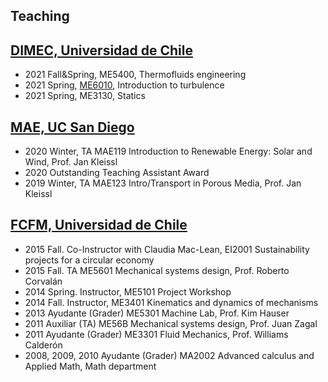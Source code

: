 ## Teaching

## [DIMEC, Universidad de Chile](http://www.dimec.uchile.cl/)
* 2021 Fall&Spring, ME5400, Thermofluids engineering
* 2021 Spring, [ME6010](introturbulencia.md), Introduction to turbulence
* 2021 Spring, ME3130, Statics

## [MAE, UC San Diego](http://mae.ucsd.edu)
* 2020 Winter, TA MAE119 Introduction to Renewable Energy: Solar and Wind, Prof. Jan Kleissl
* 2020 Outstanding Teaching Assistant Award
* 2019 Winter, TA MAE123 Intro/Transport in Porous Media, Prof. Jan Kleissl

## [FCFM, Universidad de Chile](http://ingenieria.uchile.cl/)
* 2015 Fall. Co-Instructor with Claudia Mac-Lean, EI2001 Sustainability projects for a circular economy
* 2015 Fall. TA ME5601 Mechanical systems design, Prof. Roberto Corvalán
* 2014 Spring. Instructor, ME5101 Project Workshop
* 2014 Fall. Instructor, ME3401 Kinematics and dynamics of mechanisms
* 2013 Ayudante (Grader) ME5301 Machine Lab, Prof. Kim Hauser
* 2011 Auxiliar (TA) ME56B Mechanical systems design, Prof. Juan Zagal
* 2011 Ayudante (Grader) ME3301 Fluid Mechanics, Prof. Williams Calderón
* 2008, 2009, 2010 Ayudante (Grader) MA2002 Advanced calculus and Applied Math, Math department
